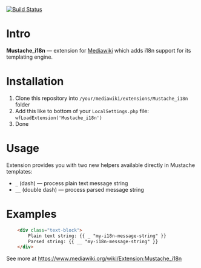 [![Build Status](https://travis-ci.org/vedmaka/mediawiki-extension-Mustache_i18n.svg?branch=master)](https://travis-ci.org/vedmaka/mediawiki-extension-Mustache_i18n)

# Intro

**Mustache_i18n** — extension for [Mediawiki](https://mediawiki.org)  which adds i18n support for its templating engine. 

# Installation

1. Clone this repository into `/your/mediawiki/extensions/Mustache_i18n` folder 
2. Add this like to bottom of your `LocalSettings.php` file: `wfLoadExtension('Mustache_i18n')`
3. Done

# Usage

Extension provides you with two new helpers available directly in Mustache templates:

* `_` (dash) — process plain text message string
* `__` (double dash) — process parsed message string

# Examples

```html
    <div class="text-block">
        Plain text string: {{ _ "my-i18n-message-string" }}
        Parsed string: {{ __ "my-i18n-message-string" }}
    </div>
```

See more at https://www.mediawiki.org/wiki/Extension:Mustache_i18n